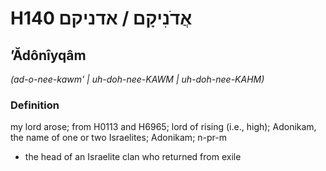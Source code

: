 # H140 אֲדֹנִיקָם / אדניקם

## ʼĂdônîyqâm

_(ad-o-nee-kawm' | uh-doh-nee-KAWM | uh-doh-nee-KAHM)_

### Definition

my lord arose; from H0113 and H6965; lord of rising (i.e., high); Adonikam, the name of one or two Israelites; Adonikam; n-pr-m

- the head of an Israelite clan who returned from exile
